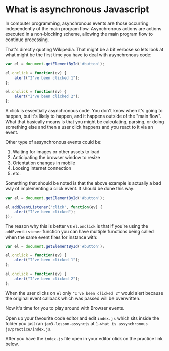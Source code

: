 # What is asynchronous Javascript

In computer programming, asynchronous events are those occurring independently of the main program flow. Asynchronous actions are actions executed in a non-blocking scheme, allowing the main program flow to continue processing.

That's directly quoting Wikipedia. That might be a bit verbose so lets look at what might be the first time you have to deal with asynchronous code:

```javascript
var el = document.getElementById('#button');

el.onclick = function(ev) {
    alert("I've been clicked 1");
};

el.onclick = function(ev) {
    alert("I've been clicked 2");
};
```

A click is essentially asynchronous code. You don't know when it's going to happen, but it's likely to happen, and it happens outside of the "main flow". What that basically means is that you might be calculating, parsing, or doing something else and then a user click happens and you react to it via an event.

Other type of assynchronous events could be:

1. Waiting for images or other assets to load
2. Anticipating the browser window to resize
3. Orientation changes in mobile
4. Loosing internet connection
5. etc.

Something that should be noted is that the above example is actually a bad way of implementing a click event. It should be done this way:
```javascript
var el = document.getElementById('#button');

el.addEventListener('click', function(ev) {
    alert("I've been clicked");
});
```

The reason why this is better vs `el.onclick` is that if you're using the `addEventListener` function you can have multiple functions being called when the same event fires for instance with:

```javascript
var el = document.getElementById('#button');

el.onclick = function(ev) {
    alert("I've been clicked 1");
};

el.onclick = function(ev) {
    alert("I've been clicked 2");
};
```

When the user clicks on `el` only `"I've been clicked 2"` would alert because the original event callback which was passed will be overwritten.

Now it's time for you to play around with Browser events. 

Open up your favourite code editor and edit `index.js` which sits inside the folder you just ran `jam3-lesson-assyncjs` at `1-what is assynchronous js/practice/index.js`.

After you have the `index.js` file open in your editor click on the practice link below.